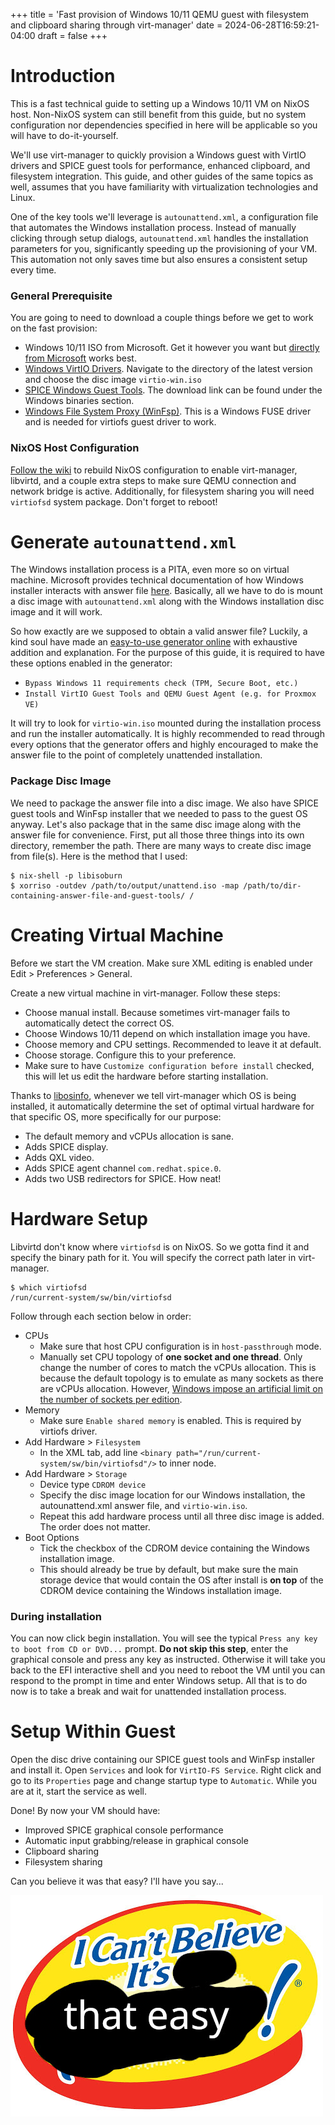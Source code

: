 +++
title = 'Fast provision of Windows 10/11 QEMU guest with filesystem and clipboard sharing through virt-manager'
date = 2024-06-28T16:59:21-04:00
draft = false
+++
# Introduction
This is a fast technical guide to setting up a Windows 10/11 VM on NixOS host. Non-NixOS system can still benefit from this guide, but no system configuration nor dependencies specified in here will be applicable so you will have to do-it-yourself.

We'll use virt-manager to quickly provision a Windows guest with VirtIO drivers and SPICE guest tools for performance, enhanced clipboard, and filesystem integration. This guide, and other guides of the same topics as well, assumes that you have familiarity with virtualization technologies and Linux.

One of the key tools we'll leverage is `autounattend.xml`, a configuration file that automates the Windows installation process. Instead of manually clicking through setup dialogs, `autounattend.xml` handles the installation parameters for you, significantly speeding up the provisioning of your VM. This automation not only saves time but also ensures a consistent setup every time.

### General Prerequisite
You are going to need to download a couple things before we get to work on the fast provision:
- Windows 10/11 ISO from Microsoft. Get it however you want but [directly from Microsoft](https://www.microsoft.com/software-download/windows11) works best.
- [Windows VirtIO Drivers](https://fedorapeople.org/groups/virt/virtio-win/direct-downloads/archive-virtio/). Navigate to the directory of the latest version and choose the disc image `virtio-win.iso`
- [SPICE Windows Guest Tools](https://www.spice-space.org/download.html). The download link can be found under the Windows binaries section.
- [Windows File System Proxy (WinFsp)](https://winfsp.dev/). This is a Windows FUSE driver and is needed for virtiofs guest driver to work.

### NixOS Host Configuration
[Follow the wiki](https://nixos.wiki/wiki/Virt-manager) to rebuild NixOS configuration to enable virt-manager, libvirtd, and a couple extra steps to make sure QEMU connection and network bridge is active. Additionally, for filesystem sharing you will need `virtiofsd` system package. Don't forget to reboot!

# Generate `autounattend.xml`
The Windows installation process is a PITA, even more so on virtual machine. Microsoft provides technical documentation of how Windows installer interacts with answer file [here](https://learn.microsoft.com/en-us/windows-hardware/manufacture/desktop/update-windows-settings-and-scripts-create-your-own-answer-file-sxs?view=windows-11). Basically, all we have to do is mount a disc image with `autounattend.xml` along with the Windows installation disc image and it will work.

So how exactly are we supposed to obtain a valid answer file? Luckily, a kind soul have made an [easy-to-use generator online](https://schneegans.de/windows/unattend-generator/) with exhaustive addition and explanation. For the purpose of this guide, it is required to have these options enabled in the generator:
- `Bypass Windows 11 requirements check (TPM, Secure Boot, etc.)`
- `Install VirtIO Guest Tools and QEMU Guest Agent (e.g. for Proxmox VE)`

It will try to look for `virtio-win.iso` mounted during the installation process and run the installer automatically. It is highly recommended to read through every options that the generator offers and highly encouraged to make the answer file to the point of completely unattended installation.

### Package Disc Image
We need to package the answer file into a disc image. We also have SPICE guest tools and WinFsp installer that we needed to pass to the guest OS anyway. Let's also package that in the same disc image along with the answer file for convenience. First, put all those three things into its own directory, remember the path. There are many ways to create disc image from file(s). Here is the method that I used:
```
$ nix-shell -p libisoburn
$ xorriso -outdev /path/to/output/unattend.iso -map /path/to/dir-containing-answer-file-and-guest-tools/ /
```

# Creating Virtual Machine
Before we start the VM creation. Make sure XML editing is enabled under Edit > Preferences > General.

Create a new virtual machine in virt-manager. Follow these steps:
- Choose manual install. Because sometimes virt-manager fails to automatically detect the correct OS.
- Choose Windows 10/11 depend on which installation image you have.
- Choose memory and CPU settings. Recommended to leave it at default.
- Choose storage. Configure this to your preference.
- Make sure to have `Customize configuration before install` checked, this will let us edit the hardware before starting installation.

Thanks to [libosinfo](https://libosinfo.org/), whenever we tell virt-manager which OS is being installed, it automatically determine the set of optimal virtual hardware for that specific OS, more specifically for our purpose:
- The default memory and vCPUs allocation is sane.
- Adds SPICE display.
- Adds QXL video.
- Adds SPICE agent channel `com.redhat.spice.0`.
- Adds two USB redirectors for SPICE. How neat!

# Hardware Setup
Libvirtd don't know where `virtiofsd` is on NixOS. So we gotta find it and specify the binary path for it. You will specify the correct path later in virt-manager.
```
$ which virtiofsd
/run/current-system/sw/bin/virtiofsd
```

Follow through each section below in order:
- CPUs
    - Make sure that host CPU configuration is in `host-passthrough` mode.
    - Manually set CPU topology of **one socket and one thread**. Only change the number of cores to match the vCPUs allocation. This is because the default topology is to emulate as many sockets as there are vCPUs allocation. However, [Windows impose an artificial limit on the number of sockets per edition](https://superuser.com/questions/959888/how-many-cpu-sockets-does-windows-10-support).
- Memory
    - Make sure `Enable shared memory` is enabled. This is required by virtiofs driver.
- Add Hardware  > `Filesystem`
    - In the XML tab, add line `<binary path="/run/current-system/sw/bin/virtiofsd"/>` to inner node.
- Add Hardware  > `Storage`
    - Device type `CDROM device`
    - Specify the disc image location for our Windows installation, the autounattend.xml answer file, and `virtio-win.iso`.
    - Repeat this add hardware process until all three disc image is added. The order does not matter.
- Boot Options
    - Tick the checkbox of the CDROM device containing the Windows installation image.
    - This should already be true by default, but make sure the main storage device that would contain the OS after install is **on top** of the CDROM device containing the Windows installation image.

### During installation
You can now click begin installation. You will see the typical `Press any key to boot from CD or DVD...` prompt. **Do not skip this step**, enter the graphical console and press any key as instructed. Otherwise it will take you back to the EFI interactive shell and you need to reboot the VM until you can respond to the prompt in time and enter Windows setup. All that is to do now is to take a break and wait for unattended installation process.

# Setup Within Guest
Open the disc drive containing our SPICE guest tools and WinFsp installer and install it.
Open `Services` and look for `VirtIO-FS Service`. Right click and go to its `Properties` page and change startup type to `Automatic`. While you are at it, start the service as well.

Done! By now your VM should have:
- Improved SPICE graphical console performance
- Automatic input grabbing/release in graphical console
- Clipboard sharing
- Filesystem sharing

Can you believe it was that easy? I'll have you say...

![image](https://github.com/Eastern-Dream/blog/blob/main/public/images/easy.jpg?raw=true)
